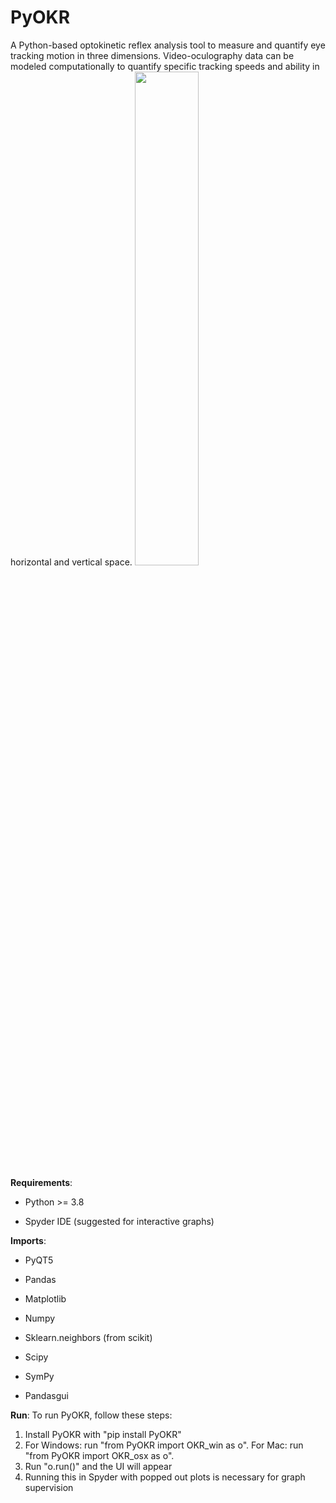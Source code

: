 # PyOKR
A Python-based optokinetic reflex analysis tool to measure and quantify eye tracking motion in three dimensions. Video-oculography data can be modeled computationally to quantify specific tracking speeds and ability in horizontal and vertical space.
<img src="https://user-images.githubusercontent.com/131790844/234343487-2696a646-9977-4ce8-9b2f-6a7ee73a50ef.gif" width=45% height=45%>

**Requirements**: 

- Python >= 3.8

- Spyder IDE (suggested for interactive graphs)

**Imports**:

- PyQT5

- Pandas

- Matplotlib

- Numpy

- Sklearn.neighbors (from scikit)

- Scipy

- SymPy

- Pandasgui

**Run**:
To run PyOKR, follow these steps:

1. Install PyOKR with "pip install PyOKR"
2. For Windows: run "from PyOKR import OKR_win as o". For Mac: run "from PyOKR import OKR_osx as o".
3. Run "o.run()" and the UI will appear
4. Running this in Spyder with popped out plots is necessary for graph supervision
